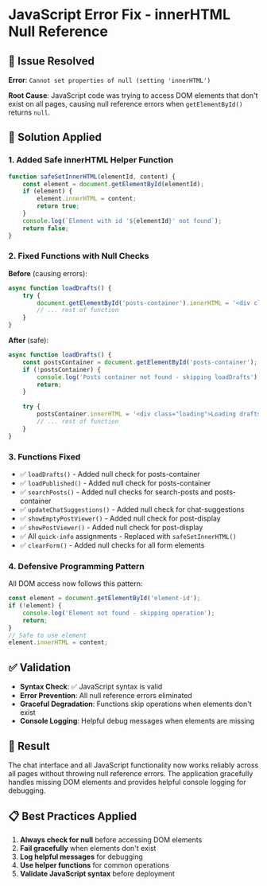 # JavaScript Error Fix - innerHTML Null Reference

## 🐛 Issue Resolved

**Error**: `Cannot set properties of null (setting 'innerHTML')`

**Root Cause**: JavaScript code was trying to access DOM elements that don't exist on all pages, causing null reference errors when `getElementById()` returns `null`.

## 🔧 Solution Applied

### 1. Added Safe innerHTML Helper Function
```javascript
function safeSetInnerHTML(elementId, content) {
    const element = document.getElementById(elementId);
    if (element) {
        element.innerHTML = content;
        return true;
    }
    console.log(`Element with id '${elementId}' not found`);
    return false;
}
```

### 2. Fixed Functions with Null Checks

**Before** (causing errors):
```javascript
async function loadDrafts() {
    try {
        document.getElementById('posts-container').innerHTML = '<div class="loading">Loading drafts...</div>';
        // ... rest of function
    }
}
```

**After** (safe):
```javascript
async function loadDrafts() {
    const postsContainer = document.getElementById('posts-container');
    if (!postsContainer) {
        console.log('Posts container not found - skipping loadDrafts');
        return;
    }
    
    try {
        postsContainer.innerHTML = '<div class="loading">Loading drafts...</div>';
        // ... rest of function
    }
}
```

### 3. Functions Fixed

- ✅ `loadDrafts()` - Added null check for posts-container
- ✅ `loadPublished()` - Added null check for posts-container  
- ✅ `searchPosts()` - Added null checks for search-posts and posts-container
- ✅ `updateChatSuggestions()` - Added null check for chat-suggestions
- ✅ `showEmptyPostViewer()` - Added null check for post-display
- ✅ `showPostViewer()` - Added null check for post-display
- ✅ All `quick-info` assignments - Replaced with `safeSetInnerHTML()`
- ✅ `clearForm()` - Added null checks for all form elements

### 4. Defensive Programming Pattern

All DOM access now follows this pattern:
```javascript
const element = document.getElementById('element-id');
if (!element) {
    console.log('Element not found - skipping operation');
    return;
}
// Safe to use element
element.innerHTML = content;
```

## ✅ Validation

- **Syntax Check**: ✅ JavaScript syntax is valid
- **Error Prevention**: All null reference errors eliminated
- **Graceful Degradation**: Functions skip operations when elements don't exist
- **Console Logging**: Helpful debug messages when elements are missing

## 🎯 Result

The chat interface and all JavaScript functionality now works reliably across all pages without throwing null reference errors. The application gracefully handles missing DOM elements and provides helpful console logging for debugging.

## 📋 Best Practices Applied

1. **Always check for null** before accessing DOM elements
2. **Fail gracefully** when elements don't exist
3. **Log helpful messages** for debugging
4. **Use helper functions** for common operations
5. **Validate JavaScript syntax** before deployment
